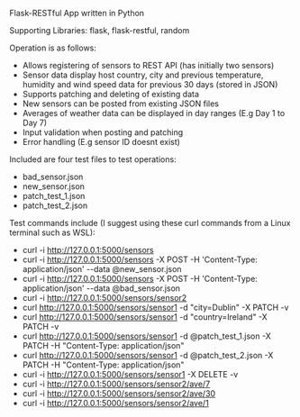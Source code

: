 Flask-RESTful App written in Python

Supporting Libraries: flask, flask-restful, random

Operation is as follows:
- Allows registering of sensors to REST API (has initially two sensors)
- Sensor data display host country, city and previous temperature, humidity and wind speed data for previous 30 days (stored in JSON)
- Supports patching and deleting of existing data
- New sensors can be posted from existing JSON files
- Averages of weather data can be displayed in day ranges (E.g Day 1 to Day 7)
- Input validation when posting and patching
- Error handling (E.g sensor ID doesnt exist)

Included are four test files to test operations:
- bad_sensor.json
- new_sensor.json
- patch_test_1.json
- patch_test_2.json

Test commands include (I suggest using these curl commands from a Linux terminal such as WSL):
- curl -i http://127.0.0.1:5000/sensors
- curl -i http://127.0.0.1:5000/sensors -X POST -H 'Content-Type: application/json' --data @new_sensor.json
- curl -i http://127.0.0.1:5000/sensors -X POST -H 'Content-Type: application/json' --data @bad_sensor.json
- curl -i http://127.0.0.1:5000/sensors/sensor2
- curl http://127.0.0.1:5000/sensors/sensor1 -d "city=Dublin"  -X PATCH -v
- curl http://127.0.0.1:5000/sensors/sensor1 -d "country=Ireland"  -X PATCH -v
- curl http://127.0.0.1:5000/sensors/sensor1 -d @patch_test_1.json -X PATCH -H "Content-Type: application/json"
- curl http://127.0.0.1:5000/sensors/sensor1 -d @patch_test_2.json -X PATCH -H "Content-Type: application/json"
- curl -i http://127.0.0.1:5000/sensors/sensor1 -X DELETE -v
- curl -i http://127.0.0.1:5000/sensors/sensor2/ave/7
- curl -i http://127.0.0.1:5000/sensors/sensor2/ave/30
- curl -i http://127.0.0.1:5000/sensors/sensor2/ave/1
